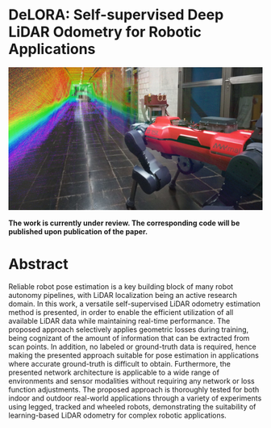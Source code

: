 # DeLORA: Self-supervised Deep LiDAR Odometry for Robotic Applications

![title_img](images/title_img.png)

**The work is currently under review. The corresponding code will be published upon publication of the paper.**

# Abstract
Reliable robot pose estimation is a key building block of many robot autonomy pipelines, with LiDAR localization being an active research domain. In this work, a versatile self-supervised LiDAR odometry estimation method is presented, in order to enable the efficient utilization of all available LiDAR data while maintaining real-time performance. The proposed approach selectively applies geometric losses during training, being cognizant of the amount of information that can be extracted from scan points. In addition, no labeled or ground-truth data is required, hence making the presented approach suitable for pose estimation in applications where accurate ground-truth is difficult to obtain. Furthermore, the presented network architecture is applicable to a wide range of environments and sensor modalities without requiring any network or loss function adjustments. The proposed approach is thoroughly tested for both indoor and outdoor real-world applications through a variety of experiments using legged, tracked and wheeled robots, demonstrating the suitability of learning-based LiDAR odometry for complex robotic applications.
